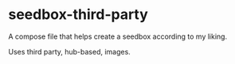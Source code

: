 # seedbox-third-party
A compose file that helps create a seedbox according to my liking.

Uses third party, hub-based, images.
